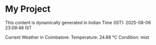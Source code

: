 # My Project

This content is dynamically generated in Indian Time (IST): 2025-08-06 23:09:48 IST


Current Weather in Coimbatore:
Temperature: 24.88 °C
Condition: mist
